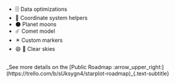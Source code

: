 
- 🗄️ Data optimizations
- 🧮 Coordinate system helpers
- 🌑 Planet moons
- ☄️ Comet model
- ✴️ Custom markers
- 😄 🔭 Clear skies

<br/>
_See more details on the [Public Roadmap :arrow_upper_right:](https://trello.com/b/sUksygn4/starplot-roadmap)_{.text-subtitle}

